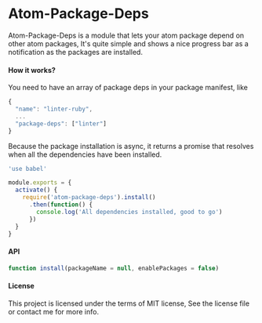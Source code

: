 Atom-Package-Deps
===========
Atom-Package-Deps is a module that lets your atom package depend on other atom packages, It's quite simple and shows a nice progress bar as a notification as the packages are installed.

#### How it works?

You need to have an array of package deps in your package manifest, like

```js
{
  "name": "linter-ruby",
  ...
  "package-deps": ["linter"]
}
```

Because the package installation is async, it returns a promise that resolves when all the dependencies have been installed.

```js
'use babel'

module.exports = {
  activate() {
    require('atom-package-deps').install()
      .then(function() {
        console.log('All dependencies installed, good to go')
      })
  }
}
```

#### API

```js
function install(packageName = null, enablePackages = false)
```

#### License
This project is licensed under the terms of MIT license, See the license file or contact me for more info.
